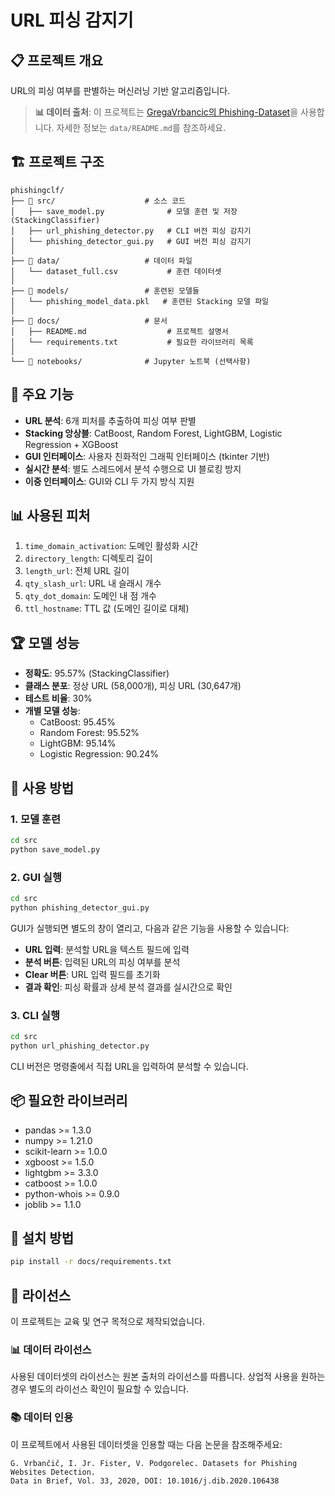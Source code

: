 # URL 피싱 감지기

## 📋 프로젝트 개요
URL의 피싱 여부를 판별하는 머신러닝 기반 알고리즘입니다.

> **📊 데이터 출처**: 이 프로젝트는 [GregaVrbancic의 Phishing-Dataset](https://github.com/GregaVrbancic/Phishing-Dataset)을 사용합니다. 자세한 정보는 `data/README.md`를 참조하세요.

## 🏗️ 프로젝트 구조
```
phishingclf/
├── 📁 src/                    # 소스 코드
│   ├── save_model.py              # 모델 훈련 및 저장 (StackingClassifier)
│   ├── url_phishing_detector.py   # CLI 버전 피싱 감지기
│   └── phishing_detector_gui.py   # GUI 버전 피싱 감지기
│
├── 📁 data/                   # 데이터 파일
│   └── dataset_full.csv           # 훈련 데이터셋
│
├── 📁 models/                 # 훈련된 모델들
│   └── phishing_model_data.pkl   # 훈련된 Stacking 모델 파일
│
├── 📁 docs/                   # 문서
│   ├── README.md                  # 프로젝트 설명서
│   └── requirements.txt           # 필요한 라이브러리 목록
│
└── 📁 notebooks/              # Jupyter 노트북 (선택사항)
```

## 🎯 주요 기능
- **URL 분석**: 6개 피처를 추출하여 피싱 여부 판별
- **Stacking 앙상블**: CatBoost, Random Forest, LightGBM, Logistic Regression + XGBoost
- **GUI 인터페이스**: 사용자 친화적인 그래픽 인터페이스 (tkinter 기반)
- **실시간 분석**: 별도 스레드에서 분석 수행으로 UI 블로킹 방지
- **이중 인터페이스**: GUI와 CLI 두 가지 방식 지원

## 📊 사용된 피처
1. `time_domain_activation`: 도메인 활성화 시간
2. `directory_length`: 디렉토리 길이
3. `length_url`: 전체 URL 길이
4. `qty_slash_url`: URL 내 슬래시 개수
5. `qty_dot_domain`: 도메인 내 점 개수
6. `ttl_hostname`: TTL 값 (도메인 길이로 대체)

## 🏆 모델 성능
- **정확도**: 95.57% (StackingClassifier)
- **클래스 분포**: 정상 URL (58,000개), 피싱 URL (30,647개)
- **테스트 비율**: 30%
- **개별 모델 성능**:
  - CatBoost: 95.45%
  - Random Forest: 95.52%
  - LightGBM: 95.14%
  - Logistic Regression: 90.24%

## 🚀 사용 방법

### 1. 모델 훈련
```bash
cd src
python save_model.py
```

### 2. GUI 실행
```bash
cd src
python phishing_detector_gui.py
```

GUI가 실행되면 별도의 창이 열리고, 다음과 같은 기능을 사용할 수 있습니다:
- **URL 입력**: 분석할 URL을 텍스트 필드에 입력
- **분석 버튼**: 입력된 URL의 피싱 여부를 분석
- **Clear 버튼**: URL 입력 필드를 초기화
- **결과 확인**: 피싱 확률과 상세 분석 결과를 실시간으로 확인

### 3. CLI 실행
```bash
cd src
python url_phishing_detector.py
```

CLI 버전은 명령줄에서 직접 URL을 입력하여 분석할 수 있습니다.

## 📦 필요한 라이브러리
- pandas >= 1.3.0
- numpy >= 1.21.0
- scikit-learn >= 1.0.0
- xgboost >= 1.5.0
- lightgbm >= 3.3.0
- catboost >= 1.0.0
- python-whois >= 0.9.0
- joblib >= 1.1.0

## 🔧 설치 방법
```bash
pip install -r docs/requirements.txt
```

## 📝 라이선스
이 프로젝트는 교육 및 연구 목적으로 제작되었습니다.

### 📊 데이터 라이선스
사용된 데이터셋의 라이선스는 원본 출처의 라이선스를 따릅니다. 상업적 사용을 원하는 경우 별도의 라이선스 확인이 필요할 수 있습니다.

### 📚 데이터 인용
이 프로젝트에서 사용된 데이터셋을 인용할 때는 다음 논문을 참조해주세요:

```
G. Vrbančič, I. Jr. Fister, V. Podgorelec. Datasets for Phishing Websites Detection. 
Data in Brief, Vol. 33, 2020, DOI: 10.1016/j.dib.2020.106438
```

